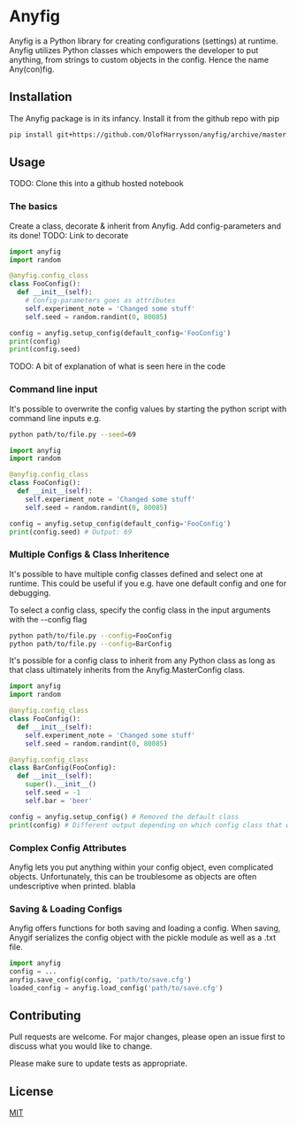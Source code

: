 # Anyfig

Anyfig is a Python library for creating configurations (settings) at runtime. Anyfig utilizes Python classes which empowers the developer to put anything, from strings to custom objects in the config. Hence the name Any(con)fig.

## Installation
The Anyfig package is in its infancy. Install it from the github repo with pip

```bash
pip install git+https://github.com/OlofHarrysson/anyfig/archive/master.zip
```

## Usage
TODO: Clone this into a github hosted notebook

### The basics
Create a class, decorate & inherit from Anyfig. Add config-parameters and its done!
TODO: Link to decorate

```python
import anyfig
import random

@anyfig.config_class
class FooConfig():
  def __init__(self):
    # Config-parameters goes as attributes
    self.experiment_note = 'Changed some stuff'
    self.seed = random.randint(0, 80085)

config = anyfig.setup_config(default_config='FooConfig')
print(config)
print(config.seed)
```

TODO: A bit of explanation of what is seen here in the code

### Command line input

It's possible to overwrite the config values by starting the python script with command line inputs e.g.
```bash
python path/to/file.py --seed=69
```

```python
import anyfig
import random

@anyfig.config_class
class FooConfig():
  def __init__(self):
    self.experiment_note = 'Changed some stuff'
    self.seed = random.randint(0, 80085)

config = anyfig.setup_config(default_config='FooConfig')
print(config.seed) # Output: 69
```

### Multiple Configs & Class Inheritence

It's possible to have multiple config classes defined and select one at runtime. This could be useful if you e.g. have one default config and one for debugging.

To select a config class, specify the config class in the input arguments with the --config flag

```bash
python path/to/file.py --config=FooConfig
python path/to/file.py --config=BarConfig
```

It's possible for a config class to inherit from any Python class as long as that class ultimately inherits from the Anyfig.MasterConfig class.

```python
import anyfig
import random

@anyfig.config_class
class FooConfig():
  def __init__(self):
    self.experiment_note = 'Changed some stuff'
    self.seed = random.randint(0, 80085)

@anyfig.config_class
class BarConfig(FooConfig):
  def __init__(self):
    super().__init__()
    self.seed = -1
    self.bar = 'beer'

config = anyfig.setup_config() # Removed the default class
print(config) # Different output depending on which config class that was selected
```

### Complex Config Attributes
Anyfig lets you put anything within your config object, even complicated objects. Unfortunately, this can be troublesome as objects are often undescriptive when printed.
blabla


### Saving & Loading Configs
Anyfig offers functions for both saving and loading a config. When saving, Anygif serializes the config object with the pickle module as well as a .txt file.  

```python
import anyfig
config = ...
anyfig.save_config(config, 'path/to/save.cfg')
loaded_config = anyfig.load_config('path/to/save.cfg')
```

## Contributing
Pull requests are welcome. For major changes, please open an issue first to discuss what you would like to change.

Please make sure to update tests as appropriate.

## License
[MIT](https://choosealicense.com/licenses/mit/)


<!-- ## The seed that grew into Anyfig

Normally, configurations are written in static .txt/.json/.yaml files or parsed from input commands via argparse. These solutions are rigid and often lead to duplicated code and ugly control statements to act on the configuration flag, e.g.

```python # TODO: better example + can I even avoid this?
if config['move'] == 'turn left':
  move = TurnLeftClass()
elif config['move'] == 'turn right':
  move = TurnRightClass()
...
```

Because Anyfig utilizes normal Python classes, it can avoid duplicated code by inheritence. One can also use other Python code/modules to directly define config parameters as the config-classes are built during runtime.

A good example of this is a random seed. Say that a developer is doing an experiement with some randomness. The developer wants to be able to reproduce the experiment by seeding and saving the seed.

TODO link to seed?

A first approach would be to have the seed in a text file and save the file along with the experiment results

```json
{"seed": 80085}
```

Great! The program is seeded and reproducable. But... its not really random anymore. The seed is static, thus 

This particular seed turned out be really bad and doesn't represent the outcome of an average seed. The static seed hinders the developer to understand how the experiment behaves under different seeds.

Aha, but argparse solves this! A default seed can be specified with the option to override it with an input flag.
```python
import argparse
parser = argparse.ArgumentParser()
parser.add_argument("--seed", default=80085)
```

All is well. Except that the developer has to type "--seed=~freshest of seeds~" everytime the program is executed. How many of your developer friends enjoys pondering which seed that should be next?


So the developer wants to have different seeds but believes that manual seed-selecting labor is for suckers (and rightfully so). If only it was possible to automatically generate a seed on the fly...


```python
import argparse
import random
parser = argparse.ArgumentParser()
parser.add_argument("--seed", default=random.randint(0, 80085))
```

Voila! This demonstrates the power of generating a config at runtime. But what doesn't argparse solve?

Have to different entrypoints with different default values without duplicated code


```python
import argparse
import random
parser = argparse.ArgumentParser()
debug_default = False
parser.add_argument("--debug", default=debug_default)

if debug_default:
  parser.add_argument("--seed", default=80085)
else:
  parser.add_argument("--seed", default=random.randint(0, 80085))
```






move to what anyfig offers

TODO: Possibly go from file seed -> solved by argparse -> but argparse doesnt solve this case.
 -->